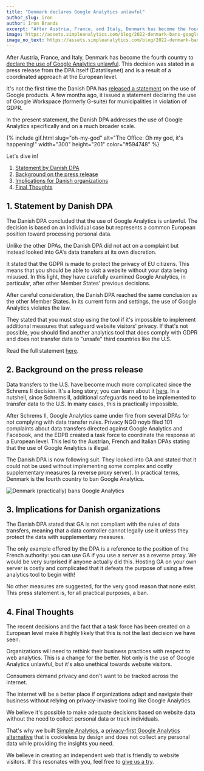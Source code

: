 ```yaml
---
title: "Denmark declares Google Analytics unlawful"
author_slug: iron
author: Iron Brands
excerpt: "After Austria, France, and Italy, Denmark has become the fourth country to declare the use of Google Analytics unlawful. This decision was stated in a press release from the DPA itself and is the result of a coordinated approach at a European level."
image: https://assets.simpleanalytics.com/blog/2022-denmark-bans-google-analytics/social-image.png
image_no_text: https://assets.simpleanalytics.com/blog/2022-denmark-bans-google-analytics/social-image-no-text.png
---
```


After Austria, France, and Italy, Denmark has become the fourth country to [declare the use of Google Analytics unlawful](https://www.datatilsynet.dk/english/google-analytics/use-of-google-analytics-for-web-analytics). This decision was stated in a press release from the DPA itself (Datatilsynet) and is a result of a coordinated approach at the European level.

It's not the first time the Danish DPA has [released a statement](https://www.simpleanalytics.com/blog/denmark-bans-google-workspace-for-municipalities) on the use of Google products. A few months ago, it issued a statement declaring the use of Google Workspace (formerly G-suite) for municipalities in violation of GDPR.

In the present statement, the Danish DPA addresses the use of Google Analytics specifically and on a much broader scale.

{% include gif.html slug="oh-my-god" alt="The Office: Oh my god, it's happening!" width="300" height="201" color="#594748" %}

Let's dive in!

1.  [Statement by Danish DPA](#1-statement-by-danish-dpa)
2.  [Background on the press release](#2-background-on-the-press-release)
3.  [Implications for Danish organizations](#3-implications-for-danish-organizations)
4.  [Final Thoughts](#4-final-thoughts)

## 1. Statement by Danish DPA 

The Danish DPA concluded that the use of Google Analytics is unlawful. The decision is based on an individual case but represents a common European position toward processing personal data.

Unlike the other DPAs, the Danish DPA did not act on a complaint but instead looked into GA's data transfers at its own discretion.

It stated that the GDPR is made to protect the privacy of EU citizens. This means that you should be able to visit a website without your data being misused. In this light, they have carefully examined Google Analytics, in particular, after other Member States' previous decisions.

After careful consideration, the Danish DPA reached the same conclusion as the other Member States. In its current form and settings, the use of Google Analytics violates the law.

They stated that you must stop using the tool if it's impossible to implement additional measures that safeguard website visitors' privacy. If that's not possible, you should find another analytics tool that does comply with GDPR and does not transfer data to "unsafe" third countries like the U.S.

Read the full statement [here](https://www.datatilsynet.dk/english/google-analytics/use-of-google-analytics-for-web-analytics). 

## 2. Background on the press release

Data transfers to the U.S. have become much more complicated since the Schrems II decision. It's a long story; you can learn about it [here](https://www.simpleanalytics.com/blog/the-complete-overview-from-101-noyb-complaints-to-banning-google-analytics). In a nutshell, since Schrems II, additional safeguards need to be implemented to transfer data to the U.S. In many cases, this is practically impossible.

After Schrems II, Google Analytics came under fire from several DPAs for not complying with data transfer rules. Privacy NGO noyb filed 101 complaints about data transfers directed against Google Analytics and Facebook, and the EDPB created a task force to coordinate the response at a European level. This led to the Austrian, French and Italian DPAs stating that the use of Google Analytics is illegal.

The Danish DPA is now following suit. They looked into GA and stated that it could not be used without implementing some complex and costly supplementary measures (a reverse proxy server). In practical terms, Denmark is the fourth country to ban Google Analytics.

<img src="https://assets.simpleanalytics.com/blog/2022-denmark-bans-google-analytics/social-image-no-text.png" alt="Denmark (practically) bans Google Analytics" class="border-radius" />

## 3. Implications for Danish organizations

The Danish DPA stated that GA is not compliant with the rules of data transfers, meaning that a data controller cannot legally use it unless they protect the data with supplementary measures.

The only example offered by the DPA is a reference to the position of the French authority: you can use GA if you use a server as a reverse proxy. We would be very surprised if anyone actually did this. Hosting GA on your own server is costly and complicated that it defeats the purpose of using a free analytics tool to begin with!

No other measures are suggested, for the very good reason that none exist. This press statement is, for all practical purposes, a ban.

## 4. Final Thoughts 

The recent decisions and the fact that a task force has been created on a European level make it highly likely that this is not the last decision we have seen.

Organizations will need to rethink their business practices with respect to web analytics. This is a change for the better. Not only is the use of Google Analytics unlawful, but it's also unethical towards website visitors.

Consumers demand privacy and don't want to be tracked across the internet.

The internet will be a better place if organizations adapt and navigate their business without relying on privacy-invasive tooling like Google Analytics.

We believe it's possible to make adequate decisions based on website data without the need to collect personal data or track individuals.

That's why we built [Simple Analytics](https://simpleanalytics.com/simpleanalytics.com), a [privacy-first Google Analytics alternative](https://www.simpleanalytics.com/blog/why-simple-analytics-is-a-great-alternative-to-google-analytics) that is cookieless by design and does not collect any personal data while providing the insights you need.

We believe in creating an independent web that is friendly to website visitors. If this resonates with you, feel free to [give us a try](https://simpleanalytics.com/welcome).
